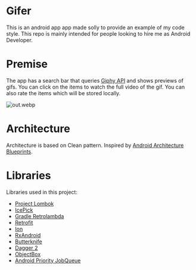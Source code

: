 # Gifer
This is an android app app made solly to provide an example of my code style. This repo is mainly intended for people looking to hire me as Android Developer.

# Premise

The app has a search bar that queries [Giphy API](https://developers.giphy.com/docs/) and shows previews of gifs. You can click on the items to watch the full video of the gif. You can also rate the items which will be stored locally.

![out.webp](out.webp)

# Architecture

Architecture is based on Clean pattern. Inspired by [Android Architecture Blueprints](https://github.com/googlesamples/android-architecture/tree/todo-mvp-clean/).

# Libraries

Libraries used in this project:

 - [Project Lombok](https://projectlombok.org/)
 - [IcePick](https://github.com/frankiesardo/icepick)
 - [Gradle Retrolambda](https://github.com/evant/gradle-retrolambda)
 - [Retrofit](http://square.github.io/retrofit/)
 - [Ion](https://github.com/koush/ion)
 - [RxAndroid](https://github.com/ReactiveX/RxAndroid)
 - [Butterknife](http://jakewharton.github.io/butterknife/)
 - [Dagger 2](https://google.github.io/dagger/)
 - [ObjectBox](https://github.com/greenrobot/ObjectBox)
 - [Android Priority JobQueue](https://github.com/yigit/android-priority-jobqueue)
